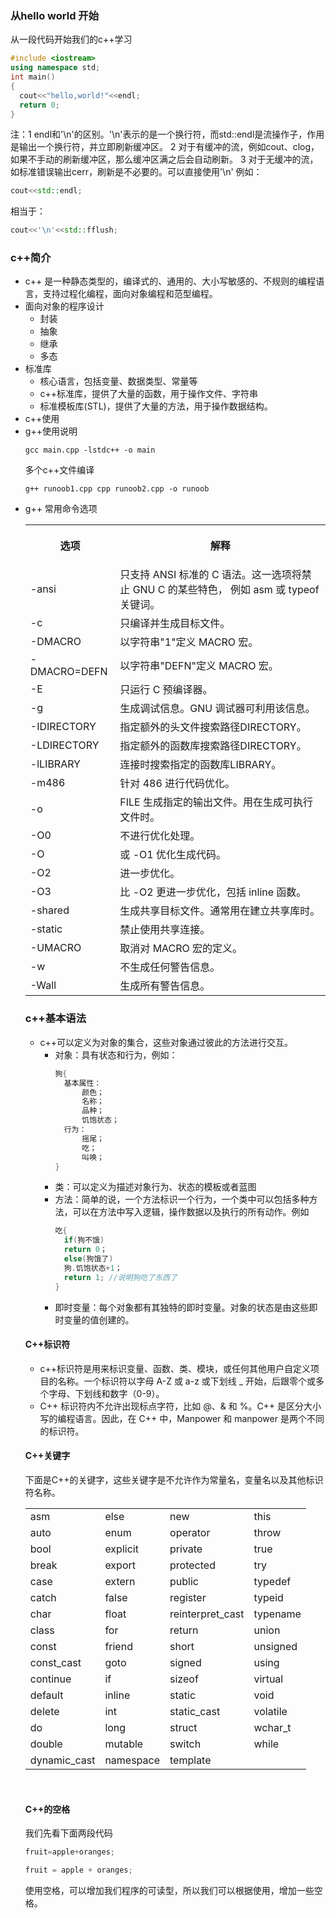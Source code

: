 ### 从hello world 开始
  从一段代码开始我们的c++学习
  ```c++
  #include <iostream>
  using namespace std;
  int main()
  {
    cout<<"hello,world!"<<endl;
    return 0;
  }
  ```
  注：1 endl和'\n'的区别。'\n'表示的是一个换行符，而std::endl是流操作子，作用是输出一个换行符，并立即刷新缓冲区。
     2 对于有缓冲的流，例如cout、clog，如果不手动的刷新缓冲区，那么缓冲区满之后会自动刷新。
     3 对于无缓冲的流，如标准错误输出cerr，刷新是不必要的。可以直接使用'\n'
  例如：
  ```c++
  cout<<std::endl;
  ```
  相当于：
  ```c++
  cout<<'\n'<<std::fflush;
  ```
### c++简介
  + c++ 是一种静态类型的，编译式的、通用的、大小写敏感的、不规则的编程语言，支持过程化编程，面向对象编程和范型编程。
  + 面向对象的程序设计
    + 封装
    + 抽象
    + 继承
    + 多态
  + 标准库
    + 核心语言，包括变量、数据类型、常量等
    + c++标准库，提供了大量的函数，用于操作文件、字符串
    + 标准模板库(STL)，提供了大量的方法，用于操作数据结构。
  + c++使用
  + g++使用说明
    ```shell
    gcc main.cpp -lstdc++ -o main
    ```
    多个c++文件编译
    ```
    g++ runoob1.cpp cpp runoob2.cpp -o runoob
    ```
  + g++ 常用命令选项
    <table class="reference"><tr><th>
选项</th><th>解释</th>
<tr><td>
-ansi</td><td> 只支持 ANSI 标准的 C 语法。这一选项将禁止 GNU C 的某些特色，
例如 asm 或 typeof 关键词。</td></tr><tr><td>
-c </td><td> 只编译并生成目标文件。</td></tr><tr><td>
-DMACRO </td><td> 以字符串"1"定义 MACRO 宏。</td></tr><tr><td>
-DMACRO=DEFN</td><td>  以字符串"DEFN"定义 MACRO 宏。</td></tr><tr><td>
-E </td><td> 只运行 C 预编译器。</td></tr><tr><td>
-g </td><td> 生成调试信息。GNU 调试器可利用该信息。</td></tr><tr><td>
-IDIRECTORY </td><td> 指定额外的头文件搜索路径DIRECTORY。</td></tr><tr><td>
-LDIRECTORY</td><td>  指定额外的函数库搜索路径DIRECTORY。</td></tr><tr><td>
-lLIBRARY</td><td>  连接时搜索指定的函数库LIBRARY。</td></tr><tr><td>
-m486 </td><td> 针对 486 进行代码优化。</td></tr><tr><td>
-o</td><td>  FILE 生成指定的输出文件。用在生成可执行文件时。</td></tr><tr><td>
-O0</td><td>  不进行优化处理。</td></tr><tr><td>
-O </td><td> 或 -O1 优化生成代码。</td></tr><tr><td>
-O2</td><td>  进一步优化。</td></tr><tr><td>
-O3</td><td>  比 -O2 更进一步优化，包括 inline 函数。</td></tr><tr><td>
-shared</td><td>  生成共享目标文件。通常用在建立共享库时。</td></tr><tr><td>
-static</td><td>  禁止使用共享连接。</td></tr><tr><td>
-UMACRO </td><td> 取消对 MACRO 宏的定义。</td></tr><tr><td>
-w</td><td>  不生成任何警告信息。</td></tr><tr><td>
-Wall </td><td> 生成所有警告信息。</td></tr></table>

### c++基本语法
+ c++可以定义为对象的集合，这些对象通过彼此的方法进行交互。
  + 对象：具有状态和行为，例如：</br>
      ```c++ </br>
      狗{
        基本属性：
            颜色；
            名称；
            品种；
            饥饱状态；
        行为：
            摇尾；
            吃；
            叫唤；
      }
      ```
  + 类：可以定义为描述对象行为、状态的模板或者蓝图
  + 方法：简单的说，一个方法标识一个行为，一个类中可以包括多种方法，可以在方法中写入逻辑，操作数据以及执行的所有动作。例如
    ```c++
    吃{
      if(狗不饿)
      return 0；
      else(狗饿了)
      狗.饥饱状态+1；
      return 1; //说明狗吃了东西了
    }
    ```
  + 即时变量：每个对象都有其独特的即时变量。对象的状态是由这些即时变量的值创建的。
#### C++标识符
  + c++标识符是用来标识变量、函数、类、模块，或任何其他用户自定义项目的名称。一个标识符以字母 A-Z 或 a-z 或下划线 _ 开始，后跟零个或多个字母、下划线和数字（0-9）。
  + C++ 标识符内不允许出现标点字符，比如 @、& 和 %。C++ 是区分大小写的编程语言。因此，在 C++ 中，Manpower 和 manpower 是两个不同的标识符。
#### C++关键字
下面是C++的关键字，这些关键字是不允许作为常量名，变量名以及其他标识符名称。
<table class="reference notranslate">
<tr><td>asm</td><td>else</td><td>new</td><td>this</td></tr>
<tr><td>auto</td><td>enum</td><td>operator</td><td>throw</td></tr>
<tr><td>bool</td><td>explicit</td><td>private</td><td>true</td></tr>
<tr><td>break</td><td>export</td><td>protected</td><td>try</td></tr>
<tr><td>case</td><td>extern</td><td>public</td><td>typedef</td></tr>
<tr><td>catch</td><td>false</td><td>register</td><td>typeid</td></tr>
<tr><td>char</td><td>float</td><td>reinterpret_cast</td><td>typename</td></tr>
<tr><td>class</td><td>for</td><td>return</td><td>union</td></tr>
<tr><td>const</td><td>friend</td><td>short</td><td>unsigned</td></tr>
<tr><td>const_cast</td><td>goto</td><td>signed</td><td>using</td></tr>
<tr><td>continue</td><td>if</td><td>sizeof</td><td>virtual</td></tr>
<tr><td>default</td><td>inline</td><td>static</td><td>void</td></tr>
<tr><td>delete</td><td>int</td><td>static_cast</td><td>volatile</td></tr>
<tr><td>do</td><td>long</td><td>struct</td><td>wchar_t</td></tr>
<tr><td>double</td><td>mutable</td><td>switch</td><td>while</td></tr>
<tr><td>dynamic_cast</td><td>namespace</td><td>template</td><td>&nbsp;</td></tr>
</table>
<br />

#### C++的空格
  我们先看下面两段代码
  ```c++
  fruit=apple+oranges;
  ```
  ```c++
  fruit = apple + oranges;
  ```
  使用空格，可以增加我们程序的可读型，所以我们可以根据使用，增加一些空格。

